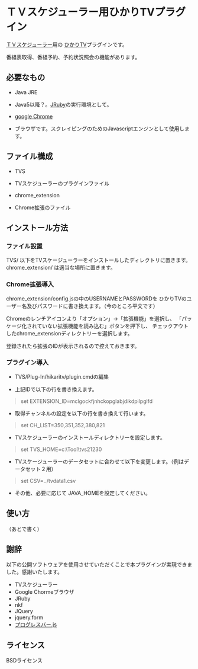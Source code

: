 
# ＴＶスケジューラー用ひかりTVプラグイン
[ＴＶスケジューラー](http://www.valsoft.jp/delphi/tvs2hp.html)用の
[ひかりTV](http://www.hikaritv.net/)プラグインです。

番組表取得、番組予約、予約状況照会の機能があります。


## 必要なもの
+ Java JRE
 - Java5以降？。[JRuby](http://jruby.org/)の実行環境として。
+ [google Chrome](http://www.google.co.jp/chrome/intl/ja/landing_ch.html)
 - ブラウザです。スクレイピングのためのJavascriptエンジンとして使用します。


## ファイル構成
+ TVS
 - TVスケジューラーのプラグインファイル
+ chrome_extension
 - Chrome拡張のファイル


## インストール方法
### ファイル設置
TVS/ 以下をTVスケージューラーをインストールしたディレクトリに置きます。
chrome_extension/ は適当な場所に置きます。

### Chrome拡張導入
chrome_extension/config.jsの中のUSERNAMEとPASSWORDを
ひかりTVのユーザー名及びパスワードに書き換えます。（今のところ平文です）

Chromeのレンチアイコンより「オプション」→「拡張機能」を選択し、
「パッケージ化されていない拡張機能を読み込む」ボタンを押下し、
チェックアウトしたchrome_extensionディレクトリーを選択します。

登録されたら拡張のIDが表示されるので控えておきます。

### プラグイン導入
+ TVS/Plug-In/hikaritv/plugin.cmdの編集
 - 上記IDで以下の行を書き換えます。
> set EXTENSION_ID=mclgockfjnhckopglabjdikdpilpglfd

 - 取得チャンネルの設定を以下の行を書き換えて行います。
> set CH_LIST=350,351,352,380,821

 - TVスケジューラーのインストールディレクトリーを設定します。
> set TVS_HOME=c:\Tool\tvs21230

 - TVスケージューラーのデータセットに合わせて以下を変更します。（例はデータセット２用）
> set CSV=../tvdata1.csv

 - その他、必要に応じて JAVA_HOMEを設定してください。


## 使い方
（あとで書く）

## 謝辞
以下の公開ソフトウェアを使用させていただくことで本プラグインが実現できました。感謝いたします。

+ TVスケジューラー
+ Google Chormeブラウザ
+ JRuby
+ nkf
+ JQuery
+ jquery.form
+ [プログレスバー.js](http://www.html5.jp/library/progress.html)

## ライセンス
BSDライセンス


